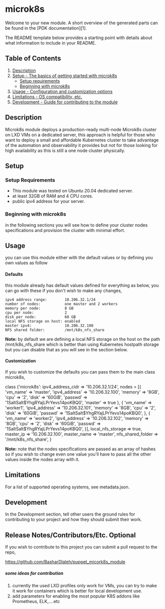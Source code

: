 # microk8s

Welcome to your new module. A short overview of the generated parts can be found
in the [PDK documentation][1].

The README template below provides a starting point with details about what
information to include in your README.

## Table of Contents

1. [Description](#description)
2. [Setup - The basics of getting started with microk8s](#setup)
    * [Setup requirements](#setup-requirements)
    * [Beginning with microk8s](#beginning-with-microk8s)
3. [Usage - Configuration and customization options](#usage)
4. [Limitations - OS compatibility, etc.](#limitations)
5. [Development - Guide for contributing to the module](#development)

## Description

Microk8s module deploys a production-ready multi-node Microk8s cluster on LXD VMs on a dedicated server, this approach is helpful for those who want to deploy a small and affordable Kubernetes cluster to take advantage of the automation and observability it provides but not for those looking for high availability as this is still a one node cluster physically.

## Setup

### Setup Requirements

* This module was tested on Ubuntu 20.04 dedicated server.
* at least 32GB of RAM and 4 CPU cores.
* public ipv4 address for your server.

### Beginning with microk8s

in the following sections you will see how to define your cluster nodes specifications and provision the cluster with minimal effort.

## Usage

you can use this module either with the default values or by defining you own values as follow

#### Defaults

this module already has default values defined for everything as below, you can go with these if you don't wish to make any changes,

    ipv4 address range:        10.206.32.1/24
    number of nodes:           one master and 2 workers
    memory per node:           8 GB
    cpu per node:              2
    disk per node:             60 GB
    local NFS storage on host: enabled
    master ipv4:               10.206.32.100
    NFS shared folder:         /mnt/k8s_nfs_share

**Note:** by default we are defining a local NFS storage on the host on the path /mnt/k8s_nfs_share which is better than using Kubernetes hostpath storage but you can disable that as you will see in the section below.

#### Customization

If you wish to customize the defaults you can pass them to the main class microk8s,

class {'microk8s': 
  ipv4_address_cidr => '10.206.32.1/24',
  nodes = [{
              'vm_name'      => 'master',
              'ipv4_address' => '10.206.32.100',
              'memory'       => '8GB',
              'cpu'          => '2',
              'disk'         => '60GiB',
              'passwd'       => '$1$SaltSalt$YhgRYajLPrYevs14poKBQ0',
              'master'       => true
             },
             {
              'vm_name'      => 'worker1',
              'ipv4_address' => '10.206.32.101',
              'memory'       => '8GB',
              'cpu'          => '2',
              'disk'         => '60GiB',
              'passwd'       => '$1$SaltSalt$YhgRYajLPrYevs14poKBQ0',
              },
              {
              'vm_name'      => 'worker2',
              'ipv4_address' => '10.206.32.102',
              'memory'       => '8GB',
              'cpu'          => '2',
              'disk'         => '60GiB',
              'passwd'       => '$1$SaltSalt$YhgRYajLPrYevs14poKBQ0',
              }],
  local_nfs_storage => true,
  master_ip         => '10.206.32.100',
  master_name       => 'master',
  nfs_shared_folder => '/mnt/k8s_nfs_share',
}

**Note:** note that the nodes specifications are passed as an array of hashes so if you wish to change even one value you'll have to pass all the other values inside the nodes array with it.

## Limitations

For a list of supported operating systems, see metadata.json.

## Development

In the Development section, tell other users the ground rules for contributing
to your project and how they should submit their work.

## Release Notes/Contributors/Etc. **Optional**

If you wish to contribute to this project you can submit a pull request to the repo, 

https://github.com/BasharDlaleh/puppet_micork8s_module

##### some ideas for contribution

1. currently the used LXD profiles only work for VMs, you can try to make it work for containers which is better for local development use.
2. add parameters for enabling the most popular K8S addons like Prometheus, ELK,....etc
